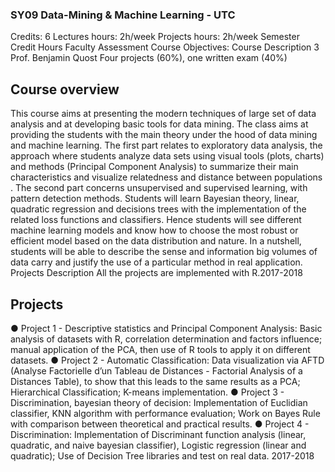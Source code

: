 ### SY09  Data-Mining & Machine Learning - UTC 

Credits:   6 Lectures   hours: 2h/week Projects   hours: 2h/week
Semester   Credit   Hours Faculty
Assessment
Course   Objectives:
Course   Description
3
Prof.   Benjamin   Quost
Four   projects   (60%),   one   written   exam   (40%)

## Course overview

This course aims at presenting the modern techniques of large set of data   analysis   and   at   developing   basic   tools   for   data   mining.
The class aims at providing the students with the main theory under the hood of data mining and machine learning. The first part relates to exploratory data analysis, the approach where students analyze data sets using visual tools (plots, charts) and methods (Principal Component Analysis) to summarize their main characteristics and visualize relatedness and distance between populations . The  second part concerns unsupervised and supervised learning, with pattern detection methods. Students will learn Bayesian theory, linear, quadratic regression and decisions trees with the implementation of the related loss functions and classifiers. Hence students will see different machine learning models and know how to choose the most robust   or   efficient   model      based   on   the   data   distribution   and   nature.
In a nutshell, students will be able to describe the sense and information big volumes of data carry   and   justify   the   use   of   a   particular   method   in   real   application.
Projects   Description
All   the   projects   are   implemented   with   R.2017-2018
 
## Projects

● Project 1 - Descriptive statistics and Principal Component Analysis: Basic analysis of datasets with R, correlation determination and factors influence; manual application of the   PCA,   then   use   of   R   tools   to   apply   it   on   different   datasets.
● Project 2 - Automatic Classification: Data visualization via AFTD (Analyse Factorielle d’un Tableau de Distances - Factorial Analysis of a Distances Table), to show that this leads to the same results as a PCA; Hierarchical Classification; K-means   implementation.
● Project 3 - Discrimination, bayesian theory of decision: Implementation of Euclidian classifier, KNN algorithm with performance evaluation; Work on Bayes Rule with comparison   between   theoretical   and   practical   results.
● Project 4 - Discrimination: Implementation of Discriminant function analysis (linear, quadratic, and naive bayesian classifier), Logistic regression (linear and quadratic); Use   of   Decision   Tree   libraries   and   test   on   real   data.
2017-2018
